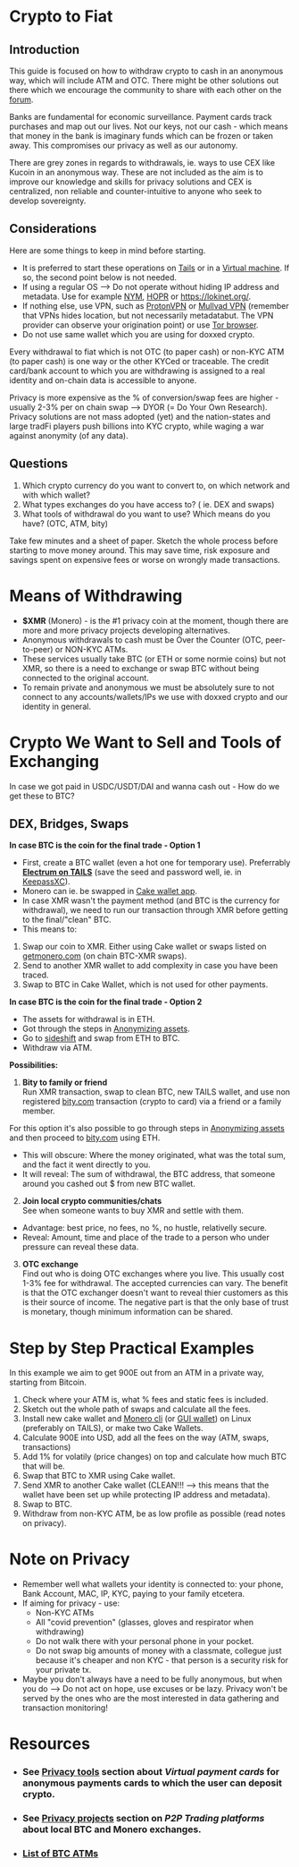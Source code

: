 # Crypto to Fiat

## Introduction

This guide is focused on how to withdraw crypto to cash in an anonymous way, which will include ATM and OTC. There might be other solutions out there which we encourage the community to share with each other on the [forum](forum.lunardao.net). 

Banks are fundamental for economic surveillance. Payment cards track purchases and map out our lives. Not our keys, not our cash - which means that money in the bank is imaginary funds which can be frozen or taken away. This compromises our privacy as well as our autonomy. 

There are grey zones in regards to withdrawals, ie. ways to use CEX like Kucoin in an anonymous way. These are not included as the aim is to improve our knowledge and skills for privacy solutions and CEX is centralized, non reliable and counter-intuitive to anyone who seek to develop sovereignty.

## Considerations 

Here are some things to keep in mind before starting.

- It is preferred to start these operations on [Tails](https://tails.boum.org/) or in a [Virtual machine](https://wiki.lunardao.net/virtualbox_whonix.html). If so, the second point below is not needed.
- If using a regular OS --> Do not operate without hiding IP address and metadata. Use for example [NYM](https://nymtech.net/), [HOPR](https://hoprnet.org/) or https://lokinet.org/.
- If nothing else, use VPN, such as [ProtonVPN](https://protonvpn.com/download) or [Mullvad VPN](https://mullvad.net/en/pricing/) (remember that VPNs hides location, but not necessarily metadatabut. The VPN provider can observe your origination point) or use [Tor browser](https://www.torproject.org/download/).
- Do not use same wallet which you are using for doxxed crypto. 

Every withdrawal to fiat which is not OTC (to paper cash) or non-KYC ATM (to paper cash) is one way or the other KYCed or traceable. The credit card/bank account to which you are withdrawing is assigned to a real identity and on-chain data is accessible to anyone.

Privacy is more expensive as the % of conversion/swap fees are higher - usually 2-3% per on chain swap --> DYOR (= Do Your Own Research). Privacy solutions are not mass adopted (yet) and the nation-states and large tradFi players push billions into KYC crypto, while waging a war against anonymity (of any data).

## Questions

1. Which crypto currency do you want to convert to, on which network and with which wallet?
3. What types exchanges do you have access to? ( ie. DEX and swaps)
4. What tools of withdrawal do you want to use? Which means do you have? (OTC, ATM, bity)

Take few minutes and a sheet of paper. Sketch the whole process before starting to move money around. This may save time, risk exposure and savings spent on expensive fees or worse on wrongly made transactions.

# Means of Withdrawing

- **$XMR** (Monero) - is the #1 privacy coin at the moment, though there are more and more privacy projects developing alternatives.
- Anonymous withdrawals to cash must be Over the Counter (OTC, peer-to-peer) or NON-KYC ATMs.
- These services usually take BTC (or ETH or some normie coins) but not XMR, so there is a need to exchange or swap BTC without being connected to the original account.
- To remain private and anonymous we must be absolutely sure to not connect to any accounts/wallets/IPs we use with doxxed crypto and our identity in general.

# Crypto We Want to Sell and Tools of Exchanging

In case we got paid in USDC/USDT/DAI and wanna cash out - How do we get these to BTC?

## DEX, Bridges, Swaps

**In case BTC is the coin for the final trade -  Option 1**

- First, create a BTC wallet (even a hot one for temporary use). Preferrably [**Electrum on TAILS**](https://electrum.org/#home) (save the seed and password well, ie. in [KeepassXC](https://keepassxc.org/)).
- Monero can ie. be swapped in [Cake wallet app](https://cakewallet.com/).
- In case XMR wasn't the payment method (and BTC is the currency for withdrawal), we need to run our transaction through XMR before getting to the final/"clean" BTC.
- This means to:
1. Swap our coin to XMR. Either using Cake wallet or swaps listed on [getmonero.com](getmonero.com) (on chain BTC-XMR swaps).
2. Send to another XMR wallet to add complexity in case you have been traced.
3. Swap to BTC in Cake Wallet, which is not used for other payments.

**In case BTC is the coin for the final trade -  Option 2**

- The assets for withdrawal is in ETH.
- Got through the steps in [Anonymizing assets](https://wiki.lunardao.net/anonymizing_assets.html).
- Go to [sideshift](https://sideshift.ai/) and swap from ETH to BTC.
- Withdraw via ATM.

**Possibilities:**

1. **Bity to family or friend**  
Run XMR transaction, swap to clean BTC, new TAILS wallet, and use non registered [bity.com](bity.com) transaction (crypto to card) via a friend or a family member.

For this option it's also possible to go through steps in [Anonymizing assets](https://wiki.lunardao.net/anonymizing_assets.html) and then proceed to [bity.com](bity.com) using ETH.

- This will obscure: Where the money originated, what was the total sum, and the fact it went directly to you.
- It will reveal: The sum of withdrawal, the BTC address, that someone around you cashed out $ from new BTC wallet.

2. **Join local crypto communities/chats**  
See when someone wants to buy XMR and settle with them.
- Advantage: best price, no fees, no %, no hustle, relativelly secure.
- Reveal: Amount, time and place of the trade to a person who under pressure can reveal these data.

3. **OTC exchange**  
Find out who is doing OTC exchanges where you live. This usually cost 1-3% fee for withdrawal. The accepted currencies can vary. The benefit is that the OTC exchanger doesn't want to reveal thier customers as this is their source of income. The negative part is that the only base of trust is monetary, though minimum information can be shared.

# Step by Step Practical Examples

In this example we aim to get 900E out from an ATM in a private way, starting from Bitcoin.

1. Check where your ATM is, what % fees and static fees is included.
2. Sketch out the whole path of swaps and calculate all the fees.
3. Install new cake wallet and [Monero cli](https://www.getmonero.org/downloads/#cli) (or [GUI wallet](https://www.getmonero.org/downloads/)) on Linux (preferably on TAILS), or make two Cake Wallets.
4. Calculate 900E into USD, add all the fees on the way (ATM, swaps, transactions)
5. Add 1% for volatily (price changes) on top and calculate how much BTC that will be.
6. Swap that BTC to XMR using Cake wallet.
7. Send XMR to another Cake wallet (CLEAN!!! --> this means that the wallet have been set up while protecting IP address and metadata).
8. Swap to BTC.
9. Withdraw from non-KYC ATM, be as low profile as possible (read notes on privacy).

# Note on Privacy

- Remember well what wallets your identity is connected to: your phone, Bank Account, MAC, IP, KYC, paying to your family etcetera.
- If aiming for privacy - use:
  - Non-KYC ATMs
  - All "covid prevention" (glasses, gloves and respirator when withdrawing)
  - Do not walk there with your personal phone in your pocket.
  - Do not swap big amounts of money with a classmate, collegue just because it's cheaper and non KYC - that person is a security risk for your private tx.
- Maybe you don't always have a need to be fully anonymous, but when you do --> Do not act on hope, use excuses or be lazy. Privacy won't be served by the ones who are the most interested in data gathering and transaction monitoring!

# Resources

- ### See [**Privacy tools**](https://wiki.lunardao.net/list_privacy_tools.html) section about *Virtual payment cards* for anonymous payments cards to which the user can deposit crypto.

- ### See [**Privacy projects**](https://wiki.lunardao.net/crypto_privacy_projects.html) section on *P2P Trading platforms* about local BTC and Monero exchanges.

- ### [List of BTC ATMs](https://coinatmradar.com/countries/)


<!--- notes: Suggest using cake wallet with tor nodes, Consider using Trocador.app or Majestic Bank for swap services as well, they've got hidden services --->

